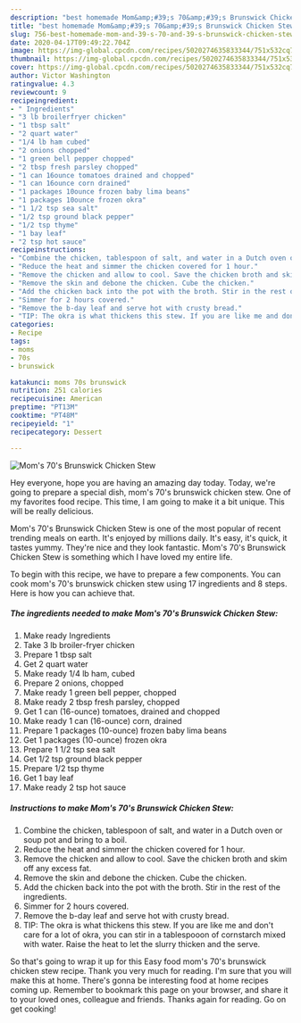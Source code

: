 ```yaml
---
description: "best homemade Mom&amp;#39;s 70&amp;#39;s Brunswick Chicken Stew recipe | how to keep Mom&amp;#39;s 70&amp;#39;s Brunswick Chicken Stew"
title: "best homemade Mom&amp;#39;s 70&amp;#39;s Brunswick Chicken Stew recipe | how to keep Mom&amp;#39;s 70&amp;#39;s Brunswick Chicken Stew"
slug: 756-best-homemade-mom-and-39-s-70-and-39-s-brunswick-chicken-stew-recipe-how-to-keep-mom-and-39-s-70-and-39-s-brunswick-chicken-stew
date: 2020-04-17T09:49:22.704Z
image: https://img-global.cpcdn.com/recipes/5020274635833344/751x532cq70/moms-70s-brunswick-chicken-stew-recipe-main-photo.jpg
thumbnail: https://img-global.cpcdn.com/recipes/5020274635833344/751x532cq70/moms-70s-brunswick-chicken-stew-recipe-main-photo.jpg
cover: https://img-global.cpcdn.com/recipes/5020274635833344/751x532cq70/moms-70s-brunswick-chicken-stew-recipe-main-photo.jpg
author: Victor Washington
ratingvalue: 4.3
reviewcount: 9
recipeingredient:
- " Ingredients"
- "3 lb broilerfryer chicken"
- "1 tbsp salt"
- "2 quart water"
- "1/4 lb ham cubed"
- "2 onions chopped"
- "1 green bell pepper chopped"
- "2 tbsp fresh parsley chopped"
- "1 can 16ounce tomatoes drained and chopped"
- "1 can 16ounce corn drained"
- "1 packages 10ounce frozen baby lima beans"
- "1 packages 10ounce frozen okra"
- "1 1/2 tsp sea salt"
- "1/2 tsp ground black pepper"
- "1/2 tsp thyme"
- "1 bay leaf"
- "2 tsp hot sauce"
recipeinstructions:
- "Combine the chicken, tablespoon of salt, and water in a Dutch oven or soup pot and bring to a boil."
- "Reduce the heat and simmer the chicken covered for 1 hour."
- "Remove the chicken and allow to cool. Save the chicken broth and skim off any excess fat."
- "Remove the skin and debone the chicken. Cube the chicken."
- "Add the chicken back into the pot with the broth. Stir in the rest of the ingredients."
- "Simmer for 2 hours covered."
- "Remove the b-day leaf and serve hot with crusty bread."
- "TIP: The okra is what thickens this stew. If you are like me and don&#39;t care for a lot of okra, you can stir in a tablespooon of cornstarch mixed with water. Raise the heat to let the slurry thicken and the serve."
categories:
- Recipe
tags:
- moms
- 70s
- brunswick

katakunci: moms 70s brunswick 
nutrition: 251 calories
recipecuisine: American
preptime: "PT13M"
cooktime: "PT48M"
recipeyield: "1"
recipecategory: Dessert

---
```



![Mom&#39;s 70&#39;s Brunswick Chicken Stew](https://img-global.cpcdn.com/recipes/5020274635833344/751x532cq70/moms-70s-brunswick-chicken-stew-recipe-main-photo.jpg)

Hey everyone, hope you are having an amazing day today. Today, we're going to prepare a special dish, mom&#39;s 70&#39;s brunswick chicken stew. One of my favorites food recipe. This time, I am going to make it a bit unique. This will be really delicious.



Mom&#39;s 70&#39;s Brunswick Chicken Stew is one of the most popular of recent trending meals on earth. It's enjoyed by millions daily. It's easy, it's quick, it tastes yummy. They're nice and they look fantastic. Mom&#39;s 70&#39;s Brunswick Chicken Stew is something which I have loved my entire life.


To begin with this recipe, we have to prepare a few components. You can cook mom&#39;s 70&#39;s brunswick chicken stew using 17 ingredients and 8 steps. Here is how you can achieve that.

<!--inarticleads1-->

##### The ingredients needed to make Mom&#39;s 70&#39;s Brunswick Chicken Stew:

1. Make ready  Ingredients
1. Take 3 lb broiler-fryer chicken
1. Prepare 1 tbsp salt
1. Get 2 quart water
1. Make ready 1/4 lb ham, cubed
1. Prepare 2 onions, chopped
1. Make ready 1 green bell pepper, chopped
1. Make ready 2 tbsp fresh parsley, chopped
1. Get 1 can (16-ounce) tomatoes, drained and chopped
1. Make ready 1 can (16-ounce) corn, drained
1. Prepare 1 packages (10-ounce) frozen baby lima beans
1. Get 1 packages (10-ounce) frozen okra
1. Prepare 1 1/2 tsp sea salt
1. Get 1/2 tsp ground black pepper
1. Prepare 1/2 tsp thyme
1. Get 1 bay leaf
1. Make ready 2 tsp hot sauce




<!--inarticleads2-->

##### Instructions to make Mom&#39;s 70&#39;s Brunswick Chicken Stew:

1. Combine the chicken, tablespoon of salt, and water in a Dutch oven or soup pot and bring to a boil.
1. Reduce the heat and simmer the chicken covered for 1 hour.
1. Remove the chicken and allow to cool. Save the chicken broth and skim off any excess fat.
1. Remove the skin and debone the chicken. Cube the chicken.
1. Add the chicken back into the pot with the broth. Stir in the rest of the ingredients.
1. Simmer for 2 hours covered.
1. Remove the b-day leaf and serve hot with crusty bread.
1. TIP: The okra is what thickens this stew. If you are like me and don&#39;t care for a lot of okra, you can stir in a tablespooon of cornstarch mixed with water. Raise the heat to let the slurry thicken and the serve.




So that's going to wrap it up for this Easy food mom&#39;s 70&#39;s brunswick chicken stew recipe. Thank you very much for reading. I'm sure that you will make this at home. There's gonna be interesting food at home recipes coming up. Remember to bookmark this page on your browser, and share it to your loved ones, colleague and friends. Thanks again for reading. Go on get cooking!
